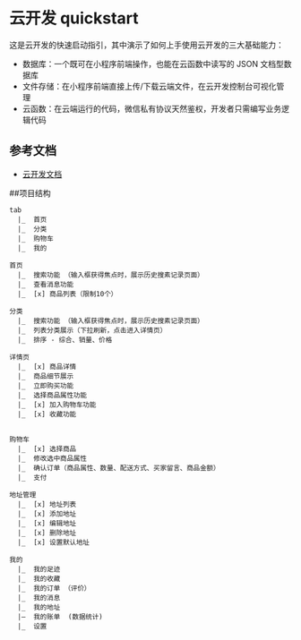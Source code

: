 # 云开发 quickstart

这是云开发的快速启动指引，其中演示了如何上手使用云开发的三大基础能力：

- 数据库：一个既可在小程序前端操作，也能在云函数中读写的 JSON 文档型数据库
- 文件存储：在小程序前端直接上传/下载云端文件，在云开发控制台可视化管理
- 云函数：在云端运行的代码，微信私有协议天然鉴权，开发者只需编写业务逻辑代码

## 参考文档

- [云开发文档](https://developers.weixin.qq.com/miniprogram/dev/wxcloud/basis/getting-started.html)


##项目结构
```
tab
  |_  首页
  |_  分类
  |_  购物车
  |_  我的

首页
  |_  搜索功能 （输入框获得焦点时，展示历史搜素记录页面）
  |_  查看消息功能
  |_  [x] 商品列表（限制10个）

分类
  |_  搜索功能 （输入框获得焦点时，展示历史搜素记录页面）
  |_  列表分类展示（下拉刷新，点击进入详情页）
  |_  排序 - 综合、销量、价格

详情页
  |_  [x] 商品详情
  |_  商品细节展示
  |_  立即购买功能
  |_  选择商品属性功能
  |_  [x] 加入购物车功能
  |_  [x] 收藏功能


购物车
  |_  [x] 选择商品
  |_  修改选中商品属性
  |_  确认订单（商品属性、数量、配送方式、买家留言、商品金额）
  |_  支付

地址管理
  |_  [x] 地址列表
  |_  [x] 添加地址
  |_  [x] 编辑地址
  |_  [x] 删除地址
  |_  [x] 设置默认地址

我的
  |_  我的足迹
  |_  我的收藏
  |_  我的订单 （评价）
  |_  我的消息
  |_  我的地址
  |—  我的账单  (数据统计)
  |_  设置

```